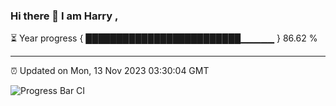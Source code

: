 ### Hi there 👋 I am Harry , 

⏳ Year progress { █████████████████████████▁▁▁▁▁ } 86.62 %

---

⏰ Updated on Mon, 13 Nov 2023 03:30:04 GMT

![Progress Bar CI](https://github.com/duykhang68/duykhang68/workflows/Progress%20Bar%20CI/badge.svg)
